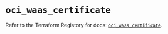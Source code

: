 # `oci_waas_certificate`

Refer to the Terraform Registory for docs: [`oci_waas_certificate`](https://registry.terraform.io/providers/oracle/oci/6.18.0/docs/resources/waas_certificate).
